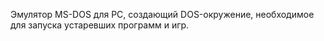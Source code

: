 Эмулятор MS-DOS для PC, создающий DOS-окружение, необходимое для запуска устаревших программ и игр.
